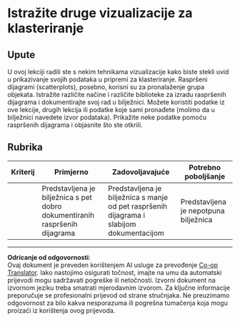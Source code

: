 <!--
CO_OP_TRANSLATOR_METADATA:
{
  "original_hash": "589fa015a5e7d9e67bd629f7d47b53de",
  "translation_date": "2025-09-05T12:17:14+00:00",
  "source_file": "5-Clustering/1-Visualize/assignment.md",
  "language_code": "hr"
}
-->
# Istražite druge vizualizacije za klasteriranje

## Upute

U ovoj lekciji radili ste s nekim tehnikama vizualizacije kako biste stekli uvid u prikazivanje svojih podataka u pripremi za klasteriranje. Raspršeni dijagrami (scatterplots), posebno, korisni su za pronalaženje grupa objekata. Istražite različite načine i različite biblioteke za izradu raspršenih dijagrama i dokumentirajte svoj rad u bilježnici. Možete koristiti podatke iz ove lekcije, drugih lekcija ili podatke koje sami pronađete (molimo da u bilježnici navedete izvor podataka). Prikažite neke podatke pomoću raspršenih dijagrama i objasnite što ste otkrili.

## Rubrika

| Kriterij | Primjerno                                                      | Zadovoljavajuće                                                                         | Potrebno poboljšanje                |
| -------- | -------------------------------------------------------------- | --------------------------------------------------------------------------------------- | ----------------------------------- |
|          | Predstavljena je bilježnica s pet dobro dokumentiranih raspršenih dijagrama | Predstavljena je bilježnica s manje od pet raspršenih dijagrama i slabijom dokumentacijom | Predstavljena je nepotpuna bilježnica |

---

**Odricanje od odgovornosti**:  
Ovaj dokument je preveden korištenjem AI usluge za prevođenje [Co-op Translator](https://github.com/Azure/co-op-translator). Iako nastojimo osigurati točnost, imajte na umu da automatski prijevodi mogu sadržavati pogreške ili netočnosti. Izvorni dokument na izvornom jeziku treba smatrati mjerodavnim izvorom. Za ključne informacije preporučuje se profesionalni prijevod od strane stručnjaka. Ne preuzimamo odgovornost za bilo kakva nesporazuma ili pogrešna tumačenja koja mogu proizaći iz korištenja ovog prijevoda.